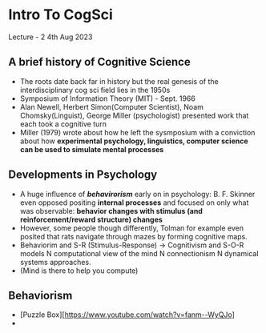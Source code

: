 # Intro To CogSci

Lecture - 2 
4th Aug 2023

## A brief history of Cognitive Science

* The roots date back far in history but the real genesis of the interdisciplinary cog sci field lies in the 1950s
* Symposium of Information Theory (MIT) - Sept. 1966
* Alan Newell, Herbert Simon(Computer Scientist), Noam Chomsky(Linguist), George Miller (psychologist) presented work that each took a cognitive turn
* Miller (1979) wrote about how he left the sysmposium with a conviction about how **experimental psychology, linguistics, computer science can be used to simulate mental processes**

## Developments in Psychology

* A huge influence of ***behavirorism*** early on in psychology: B. F. Skinner even opposed positing **internal processes** and focused on only what was observable: **behavior changes with stimulus (and reinforcement/reward structure) changes** 
* However, some people though differently, Tolman for example even posited that rats navigate through mazes by forming cognitive maps.
* Behaviorim and S-R (Stimulus-Response) -> Cognitivism and S-O-R models N computational view of the mind N connectionism N dynamical systems approaches.
* (Mind is there to help you compute)
  
## Behaviorism

* [Puzzle Box][https://www.youtube.com/watch?v=fanm--WyQJo]
* 